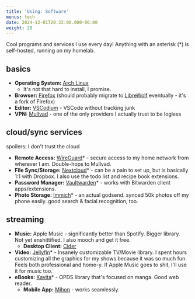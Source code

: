 ```yaml
---
title: 'Using: Software'
menus: tech
date: 2024-12-01T20:33:00.000-06:00
weight: 20
---
```

Cool programs and services I use every day! Anything with an asterisk (*) is self-hosted, running on my homelab.

## basics
- **Operating System:** [Arch Linux](https://archlinux.org/)
    - It's not that hard to install, I promise.
- **Browser:** [Firefox](https://mozilla.org/firefox) (should probably migrate to [LibreWolf](https://librewolf.net) eventually - it's a fork of Firefox)
- **Editor:** [VSCodium](https://vscodium.com) - VSCode without tracking junk
- **VPN:** [Mullvad](https://mullvad.net) - one of the only providers I actually trust to be logless

## cloud/sync services
spoilers: I don't trust the cloud
- **Remote Access:** [WireGuard](https://wireguard.com/)* - secure access to my home network from wherever I am. Double-hops to Mullvad.
- **File Sync/Storage:** [Nextcloud](https://nextcloud.com)* - can be a pain to set up, but is basically 1:1 with Dropbox. I also use the todo list and recipe book extensions.
- **Password Manager:** [Vaultwarden](https://github.com/dani-garcia/vaultwarden)* - works with Bitwarden client apps/extensions.
- **Photo Storage:** [Immich](https://immich.app/)* - an actual godsend. synced 50k photos off my phone easily. good search & facial recognition, too. 

## streaming
- **Music:** Apple Music - significantly better than Spotify. Bigger library. Not yet enshittified. I also mooch and get it free.
    - **Desktop Client:** [Cider](https://cidercollective.itch.io/cider)
- **Video:** [Jellyfin](https://jellyfin.org)* - Insanely customizable TV/Movie library. I spent hours customizing all the graphics for my shows because it was so much fun. Feels both professional and home-y. If Apple Music goes to shit, I'll use it for music too.
- **eBooks:** [Kavita](https://kavitareader.com)* - OPDS library that's focused on manga. Good web reader.
    - **Mobile App:** [Mihon](https://mihon.app) - works seamlessly.